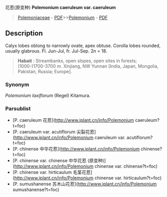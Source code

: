 花荵(原变种) **Polemonium caeruleum var. caeruleum**

> [Polemoniaceae](http://www.iplant.cn/info/Polemoniaceae?t=foc) - [PDF](http://www.iplant.cn/foc/pdf/Polemoniaceae.pdf)>>[Polemonium](http://www.iplant.cn/info/Polemonium?t=foc) - [PDF](http://www.iplant.cn/foc/pdf/Polemonium.pdf)

## Description

Calyx lobes oblong to narrowly ovate, apex obtuse. Corolla lobes rounded, usually glabrous. Fl. Jun-Jul, fr. Jul-Sep. 2*n* = 18.

> **Habait** : 
> Streambanks, open slopes, open sites in forests; (1000-)1700-3700 m. Xinjiang, NW Yunnan [India, Japan, Mongolia, Pakistan, Russia; Europe].

### Synonym
*Polemonium laxiflorum* (Regel) Kitamura.

### Parsublist

* [P.  caeruleum  花荵](http://www.iplant.cn/info/Polemonium caeruleum?t=foc)
* [P.  caeruleum var. acutiflorum  尖裂花荵](http://www.iplant.cn/info/Polemonium caeruleum var. acutiflorum?t=foc)
* [P.  chinense  中华花荵](http://www.iplant.cn/info/Polemonium chinense?t=foc)
* [P.  chinense var. chinense  中华花荵 (原变种)](http://www.iplant.cn/info/Polemonium chinense var. chinense?t=foc)
* [P.  chinense var. hirticaulum  毛茎花荵](http://www.iplant.cn/info/Polemonium chinense var. hirticaulum?t=foc)
* [P.  sumushanense  苏木山花荵](http://www.iplant.cn/info/Polemonium sumushanense?t=foc)
